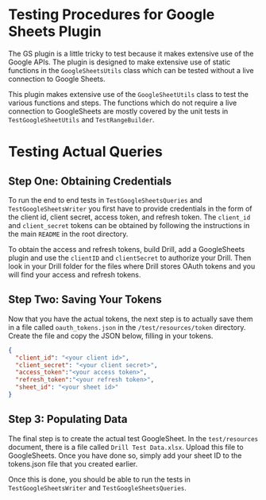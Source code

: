 # Testing Procedures for Google Sheets Plugin
The GS plugin is a little tricky to test because it makes extensive use of the Google APIs. The plugin is designed to make extensive use of static functions in the `GoogleSheetsUtils` class which can be tested without a live connection to Google Sheets.  

This plugin makes extensive use of the `GoogleSheetUtils` class to test the various functions and steps.  The functions which do not require a live connection to GoogleSheets are mostly covered by the unit tests in `TestGoogleSheetUtils` and `TestRangeBuilder`.  

# Testing Actual Queries

## Step One:  Obtaining Credentials
To run the end to end tests in `TestGoogleSheetsQueries` and `TestGoogleSheetsWriter` you first have to provide credentials in the form of the client id, client secret, access token, and refresh token.  The `client_id` and `client_secret` tokens can be obtained by following the instructions in the main `README` in the root directory. 

To obtain the access and refresh tokens, build Drill, add a GoogleSheets plugin and use the `clientID` and `clientSecret` to authorize your Drill.  Then look in your Drill folder for the files where Drill stores OAuth tokens and you will find your access and refresh tokens.

## Step Two:  Saving Your Tokens
Now that you have the actual tokens, the next step is to actually save them in a file called `oauth_tokens.json` in the `/test/resources/token` directory.  Create the file and copy the JSON below, filling in your tokens. 

```json
{
  "client_id": "<your client id>",
  "client_secret": "<your client secret>",
  "access_token":"<your access token>",
  "refresh_token":"<your refresh token>",
  "sheet_id": "<your sheet id>"
}

```

## Step 3:  Populating Data
The final step is to create the actual test GoogleSheet.  In the `test/resources` document, there is a file called `Drill Test Data.xlsx`.  Upload this file to GoogleSheets.  Once you have done so, simply add your sheet ID to the tokens.json file that you created earlier.

Once this is done, you should be able to run the tests in `TestGoogleSheetsWriter` and `TestGoogleSheetsQueries`. 

